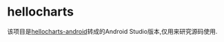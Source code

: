 # hellocharts

该项目是[hellocharts-android](https://github.com/lecho/hellocharts-android)转成的Android Studio版本,仅用来研究源码使用.

